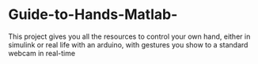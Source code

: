# Guide-to-Hands-Matlab-
This project gives you all the resources to control your own hand, either in simulink or real life with an arduino, with gestures you show to a standard webcam in real-time
